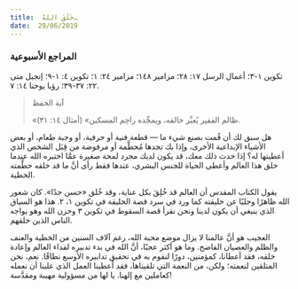 ```yaml
---
title:  خَلَقَ اللهُ…
date:  29/06/2019
---
```


### المراجع الأسبوعية
تكوين ١-٣؛ أعمال الرسل ١٧: ٢٨؛ مزامير ١٤٨؛ مزامير ٢٤: ١؛ تكوين ٤: ١-٩؛ إنجيل متى ٢٢: ٣٧-٣٩؛ رؤيا يوحنا ١٤: ٧.

> <p>آية الحفظ</p>
> «ظالم الفقير يُعيِّر خالقه، ويمجِّده راحِم المسكين» (أمثال ١٤: ٣١).

هل سبق لك أن قُمت بصنع شيء ما — قطعة فنية أو حرفية، أو وجبة طعام، أو بعض الأشياء الإبداعية الأخرى، وإذا بك تجدها مُحطَّمة أو مرفوضة من قِبَل الشخص الذي أعطيتها له؟ إذا حدث ذلك معك، قد يكون لديك مجرد لمحة صغيرة عمَّا اختبره الله عندما خلق هذا العالم وأعطى الحياة للجنس البشري، عندها فقط رأى أنَّ ما قد خلقه حطَّمته الخطية.

يقول الكتاب المقدس أن العالم قد خُلِقَ بكل عناية، وقد خُلق «حسن جدًا». كان شعور الله ظاهرًا وجليًا عن خليقته كما ورد في سرد قصة الخليقة في تكوين ١، ٢. هذا هو السياق الذي ينبغي أن يكون لدينا ونحن نقرأ قصة السقوط في تكوين ٣ وحزن الله وهو يواجه الناس الذين خلقهم.

العجيب هو أنَّ عالمنا لا يزال موضع محبة الله، رغم آلاف السنين من الخطية والعنف والظلم والعصيان الفاضح. وما هو أكثر عجبًا، أنَّ الله في بدء تدبيره لفداء العالم وإعادة خلقه، فقد أعطانا، كمؤمنين، دورًا لنقوم به في تحقيق تدابيره الأوسع نطاقًا. نعم، نحن المتلقين لنعمته؛ ولكن، من النعمة التي تلقيناها، فقد اُعطينا العمل الذي علينا أن نعمله كعاملين مع إلهنا. يا لها من مسؤولية مهيبة ومقدَّسة!
